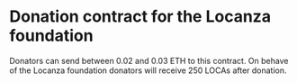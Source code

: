 # Donation contract for the Locanza foundation
Donators can send between 0.02 and 0.03 ETH to this contract.
On behave of the Locanza foundation donators will receive 250 LOCAs after donation.
